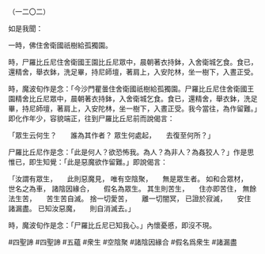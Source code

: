 （一二〇二）

如是我聞：

一時，佛住舍衛國祇樹給孤獨園。

時，尸羅比丘尼住舍衛國王園比丘尼眾中，晨朝著衣持鉢，入舍衛城乞食。食已，還精舍，舉衣鉢，洗足畢，持尼師壇，著肩上，入安陀林，坐一樹下，入晝正受。

時，魔波旬作是念：「今沙門瞿曇住舍衛國祇樹給孤獨園。尸羅比丘尼住舍衛國王園精舍比丘尼眾中，晨朝著衣持鉢，入舍衛城乞食。食已，還精舍，舉衣鉢，洗足畢，持尼師壇，著肩上，入安陀林，坐一樹下，入晝正受。我今當往，為作留難。」即化作年少，容貌端正，往到尸羅比丘尼前而說偈言：

「眾生云何生？　　誰為其作者？
眾生何處起，　　去復至何所？」

尸羅比丘尼作是念：「此是何人？欲恐怖我。為人？為非人？為姦狡人？」作是思惟已，即生知覺：「此是惡魔欲作留難。」即說偈言：

「汝謂有眾生，　　此則惡魔見，
唯有空陰聚，　　無是眾生者。
如和合眾材，　　世名之為車，
諸陰因緣合，　　假名為眾生。
其生則苦生，　　住亦即苦住，
無餘法生苦，　　苦生苦自滅。
捨一切愛苦，　　離一切闇冥，
已證於寂滅，　　安住諸漏盡。
已知汝惡魔，　　則自消滅去。」

時，魔波旬作是念：「尸羅比丘尼已知我心。」內懷憂慼，即沒不現。








#四聖諦
#四聖諦
#五蘊
#衆生
#空陰聚
#諸陰因緣合
#假名爲衆生
#諸漏盡
